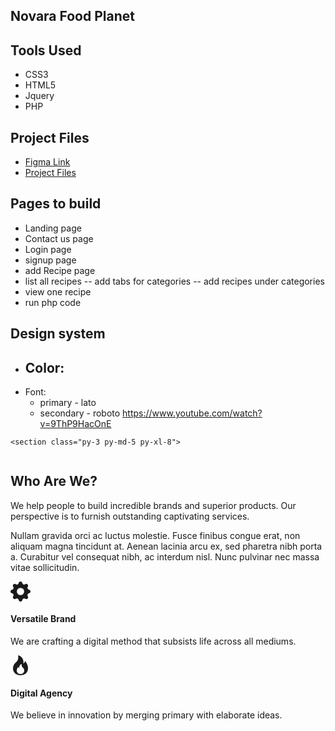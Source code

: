 ## Novara Food Planet 

## Tools Used 
- CSS3
- HTML5
- Jquery
- PHP 

## Project Files 
- [Figma Link](https://www.figma.com/file/vN2oVbzEI4SDT2NHnEhKRa/Novara?type=design&node-id=3-42&mode=design&t=9ZhhV052yimKNZsP-0)
- [Project Files](https://drive.google.com/drive/u/0/folders/1PxbFXZSmeqiHf0mIBL_-JH7IzZusQWJp)

## Pages to build 
- Landing page
- Contact us page 
- Login page
- signup page
- add Recipe page
- list all recipes  -- add tabs for categories -- add recipes under categories
- view one recipe 
- run php code 

## Design system 
- Color: 
    - 
- Font:
    - primary - lato
    - secondary - roboto
    https://www.youtube.com/watch?v=9ThP9HacOnE
<!-- 
        <!-- <section>
      <h2>
          <p>
              <h1>
                  Doom Text
              </h1>
              1. Step Divide the okra in half. Place one-half in the food processor. Add the habanero, onion, and fresh ginger.<br> Give it a few pulses until it reaches your desired consistency. Set aside<br>
2. Step, Finely chop the other half. Set it aside for later. Slice off the stem end of the pod, <br> then cut down the center lengthwise. Do that twice. Then cut thin slices crosswise.<br>
3. Step, Add the stock into a non-stick pot or saucepan and bring to a boil on medium-high heat (about 10 mins). <br> Add the dried catfish, and cook for 5 minutes uncovered. Remove the fish from the pot and set it over a wide <br> plate. Once cooled, pull apart the head of the fish and remove any bones leaving only the part with flesh. Set it aside.<br>
4. Step, Reduce the heat to medium. Add the okra from the food processor, shrimp, crayfish,<br> and seasoning cube into the pot with broth. Stir to combine and cook for 5 mins, uncovered.

          </p>
      </h2>
    </section> -->


    <section class="py-3 py-md-5 py-xl-8">
  <div class="container">
    <div class="row gy-3 gy-md-4 gy-lg-0 align-items-lg-center">
      <div class="col-12 col-lg-6 col-xl-5">
        <img class="img-fluid rounded" loading="lazy" src="./assets/img/about-img-1.jpg" alt="">
      </div>
      <div class="col-12 col-lg-6 col-xl-7">
        <div class="row justify-content-xl-center">
          <div class="col-12 col-xl-11">
            <h2 class="h1 mb-3">Who Are We?</h2>
            <p class="lead fs-4 text-secondary mb-3">We help people to build incredible brands and superior products. Our perspective is to furnish outstanding captivating services.</p>
            <p class="mb-5">Nullam gravida orci ac luctus molestie. Fusce finibus congue erat, non aliquam magna tincidunt at. Aenean lacinia arcu ex, sed pharetra nibh porta a. Curabitur vel consequat nibh, ac interdum nisl. Nunc pulvinar nec massa vitae sollicitudin.</p>
            <div class="row gy-4 gy-md-0 gx-xxl-5X">
              <div class="col-12 col-md-6">
                <div class="d-flex">
                  <div class="me-4 text-primary">
                    <svg xmlns="http://www.w3.org/2000/svg" width="32" height="32" fill="currentColor" class="bi bi-gear-fill" viewBox="0 0 16 16">
                      <path d="M9.405 1.05c-.413-1.4-2.397-1.4-2.81 0l-.1.34a1.464 1.464 0 0 1-2.105.872l-.31-.17c-1.283-.698-2.686.705-1.987 1.987l.169.311c.446.82.023 1.841-.872 2.105l-.34.1c-1.4.413-1.4 2.397 0 2.81l.34.1a1.464 1.464 0 0 1 .872 2.105l-.17.31c-.698 1.283.705 2.686 1.987 1.987l.311-.169a1.464 1.464 0 0 1 2.105.872l.1.34c.413 1.4 2.397 1.4 2.81 0l.1-.34a1.464 1.464 0 0 1 2.105-.872l.31.17c1.283.698 2.686-.705 1.987-1.987l-.169-.311a1.464 1.464 0 0 1 .872-2.105l.34-.1c1.4-.413 1.4-2.397 0-2.81l-.34-.1a1.464 1.464 0 0 1-.872-2.105l.17-.31c.698-1.283-.705-2.686-1.987-1.987l-.311.169a1.464 1.464 0 0 1-2.105-.872l-.1-.34zM8 10.93a2.929 2.929 0 1 1 0-5.86 2.929 2.929 0 0 1 0 5.858z" />
                    </svg>
                  </div>
                  <div>
                    <h4 class="mb-3">Versatile Brand</h4>
                    <p class="text-secondary mb-0">We are crafting a digital method that subsists life across all mediums.</p>
                  </div>
                </div>
              </div>
              <div class="col-12 col-md-6">
                <div class="d-flex">
                  <div class="me-4 text-primary">
                    <svg xmlns="http://www.w3.org/2000/svg" width="32" height="32" fill="currentColor" class="bi bi-fire" viewBox="0 0 16 16">
                      <path d="M8 16c3.314 0 6-2 6-5.5 0-1.5-.5-4-2.5-6 .25 1.5-1.25 2-1.25 2C11 4 9 .5 6 0c.357 2 .5 4-2 6-1.25 1-2 2.729-2 4.5C2 14 4.686 16 8 16Zm0-1c-1.657 0-3-1-3-2.75 0-.75.25-2 1.25-3C6.125 10 7 10.5 7 10.5c-.375-1.25.5-3.25 2-3.5-.179 1-.25 2 1 3 .625.5 1 1.364 1 2.25C11 14 9.657 15 8 15Z" />
                    </svg>
                  </div>
                  <div>
                    <h4 class="mb-3">Digital Agency</h4>
                    <p class="text-secondary mb-0">We believe in innovation by merging primary with elaborate ideas.</p>
                  </div>
                </div>
              </div>
            </div>
          </div>
        </div>
      </div>
    </div>
  </div>
</section>